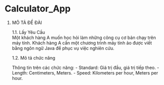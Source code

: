 # Calculator_App
1.  MÔ TẢ ĐỀ ĐÀI

       1.1. Lấy Yêu Cầu   
         Một khách hàng A muốn học hỏi làm những công cụ cơ bản chạy trên máy tính. Khách hàng A cần một chương trình máy tính ảo được viết bằng ngôn ngữ Java để phục vụ việc nghiên cứu.
	 
       1.2. Mô tả chức năng
       
	Thông tin trên các chức năng:
		- Standard: Giá trị đầu, giá trị tiếp theo.
		- Length: Centimeters, Meters.
		- Speed: Kilometers per hour, Meters per hour.
